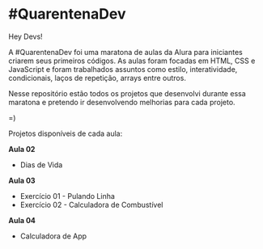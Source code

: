 # #QuarentenaDev

Hey Devs!

A #QuarentenaDev foi uma maratona de aulas da Alura para iniciantes criarem seus primeiros códigos. As aulas foram focadas em HTML, CSS e JavaScript e foram trabalhados assuntos como estilo, interatividade, condicionais, laços de repetição, arrays entre outros.

Nesse repositório estão todos os projetos que desenvolvi durante essa maratona e pretendo ir desenvolvendo melhorias para cada projeto. 

=)

Projetos disponíveis de cada aula:

**Aula 02**
- Dias de Vida

**Aula 03**
- Exercício 01 - Pulando Linha
- Exercício 02 - Calculadora de Combustível

**Aula 04**
- Calculadora de App
